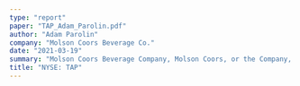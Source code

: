 ```yaml
---
type: "report"
paper: "TAP_Adam_Parolin.pdf"
author: "Adam Parolin"
company: "Molson Coors Beverage Co."
date: "2021-03-19"
summary: "Molson Coors Beverage Company, Molson Coors, or the Company, is one of the world’s largest beer makers and has delivered beer to customers worldwide for over two centuries. The Company has a portfolio of over 68 brands which are led by Molson Canadian, Miller Lite, and Coors Light. Molson Coors brews, markets and distributes beer and similar beverages in all areas of the world with the commitment of leaving a positive imprint on their employees, consumers, communities, and the environment."
title: "NYSE: TAP"
---
```

